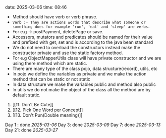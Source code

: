 date: 2025-03-06
time: 08:46

- Method should have verb or verb phrase.
- `Verb :- They are actions words that describe what someone or something does for example 'run', 'eat' and 'sleep' are verbs.`
- For e.g -> postPayment, deletePage or save.
- Accessors, mutators and predicates should be named for their value and prefixed with get, set and is according to the java bean standard
- We do not need to overload the constructors instead make the constructor private and use the static factory method.
- For e.g ObjectMapperUtils class will have private constructor and we are using there method which are static.
- There are many type of the class pojo, data structure(record), utils, etc 
- In pojo we define the variables as private and we make the action method that can be static or not static 
- In data structure we make the variables public and method also public
- In utils we do not make the object of the class all the method are by default static.

1. [[11. Don't Be Cute]]
2. [[12. Pick One Word per Concept]]
3. [[13. Don't Pun(Double meaning)]]


Day 1 : done *2025-03-06*
Day 3: done *2025-03-09*
Day 7: done *2025-03-13*
Day 21: done *2025-03-27*
